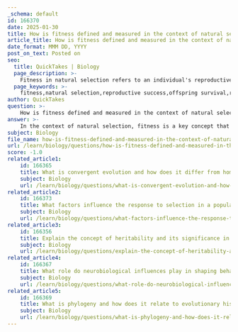 ```yaml
---
_schema: default
id: 166370
date: 2025-01-30
title: How is fitness defined and measured in the context of natural selection?
article_title: How is fitness defined and measured in the context of natural selection?
date_format: MMM DD, YYYY
post_on_text: Posted on
seo:
  title: QuickTakes | Biology
  page_description: >-
    Fitness in natural selection refers to an individual's reproductive success, measured by viable offspring produced that reach reproductive age, highlighting the role of survival and reproduction in evolutionary processes.
  page_keywords: >-
    fitness,natural selection,reproductive success,offspring survival,relative fitness,survival rate,mating success,offspring viability,evolution
author: QuickTakes
question: >-
    How is fitness defined and measured in the context of natural selection?
answer: >-
    In the context of natural selection, fitness is a key concept that refers to an individual's reproductive success, which is determined by its ability to survive and reproduce in a specific environment. Fitness is often quantified by the number of offspring an individual produces that survive to reproductive age, relative to others in the population. This measure is crucial because it directly links the traits of an organism to its success in passing those traits on to the next generation.\n\n### Definition and Measurement of Fitness\n\n1. **Reproductive Success**: Fitness is primarily measured by the number of viable offspring an individual produces. This includes not just the total number of offspring, but specifically those that reach reproductive maturity themselves.\n\n2. **Relative Fitness**: Fitness is often expressed in relative terms, comparing the reproductive success of one individual to that of others in the same population. This allows for a clearer understanding of how certain traits confer advantages in specific environments.\n\n3. **Components of Fitness**: Fitness can be influenced by various factors, including:\n   - **Survival Rate**: The ability of an individual to survive to reproductive age.\n   - **Mating Success**: The ability to attract mates and successfully reproduce.\n   - **Offspring Viability**: The likelihood that offspring will survive to reproductive age.\n\n### Relationship Between Fitness, Survival, and Reproduction\n\nThe relationship between fitness, survival, and reproduction is fundamental to the process of natural selection. Here are the key points:\n\n- **Survival**: Individuals that possess traits that enhance their survival are more likely to reach reproductive age. This survival advantage contributes to their overall fitness.\n\n- **Reproduction**: Those individuals that survive are then able to reproduce, passing on their advantageous traits to the next generation. The traits that enhance both survival and reproductive success are favored by natural selection.\n\n- **Natural Selection**: Over time, natural selection acts on the variations within a population. Individuals with higher fitness are more likely to survive and reproduce, leading to an increase in the frequency of beneficial traits in the population.\n\nIn summary, fitness in the context of natural selection is defined as the reproductive success of an individual, measured by the number of offspring that survive to reproductive age. It is intricately linked to survival and reproduction, with natural selection favoring traits that enhance these aspects, ultimately shaping the evolutionary trajectory of species.
subject: Biology
file_name: how-is-fitness-defined-and-measured-in-the-context-of-natural-selection.md
url: /learn/biology/questions/how-is-fitness-defined-and-measured-in-the-context-of-natural-selection
score: -1.0
related_article1:
    id: 166365
    title: What is convergent evolution and how does it differ from homology?
    subject: Biology
    url: /learn/biology/questions/what-is-convergent-evolution-and-how-does-it-differ-from-homology
related_article2:
    id: 166373
    title: What factors influence the response to selection in a population?
    subject: Biology
    url: /learn/biology/questions/what-factors-influence-the-response-to-selection-in-a-population
related_article3:
    id: 166356
    title: Explain the concept of heritability and its significance in natural selection.
    subject: Biology
    url: /learn/biology/questions/explain-the-concept-of-heritability-and-its-significance-in-natural-selection
related_article4:
    id: 166367
    title: What role do neurobiological influences play in shaping behavior?
    subject: Biology
    url: /learn/biology/questions/what-role-do-neurobiological-influences-play-in-shaping-behavior
related_article5:
    id: 166369
    title: What is phylogeny and how does it relate to evolutionary history?
    subject: Biology
    url: /learn/biology/questions/what-is-phylogeny-and-how-does-it-relate-to-evolutionary-history
---
```


&nbsp;